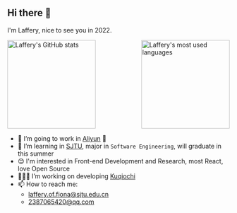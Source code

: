 ## Hi there 👋

I'm Laffery, nice to see you in 2022.

<section style="display: flex;flex-direction: row;justify-content: space-between;align-items: center;">
  <a href="https://github-readme-stats.vercel.app/api?username=Laffery&show_icons=true&count_private=true">
    <img alt="Laffery's GitHub stats" src="https://github-readme-stats.vercel.app/api?username=Laffery&show_icons=true&count_private=true" height="200px"/>
  </a>

  <a href='https://github-readme-stats.vercel.app/api/top-langs/?username=Laffery&layout=compact&hide=css,scss,html,json,filebench%20wml,tcl,hcl,perl,makefile,shell&langs_count=10'>
    <img alt="Laffery's most used languages" src="https://github-readme-stats.vercel.app/api/top-langs/?username=Laffery&layout=compact&hide=css,scss,html,json,filebench%20wml,tcl,hcl,perl,makefile,shell&langs_count=8" height="200px"/>
  </a>
</section>
  
- 🔭 I’m going to work in [Aliyun](https://cn.aliyun.com/) 🧐
- 🌱 I’m learning in [SJTU](https://www.sjtu.edu.cn/), major in `Software Engineering`, will graduate in this summer
- 😊 I'm interested in Front-end Development and Research, most React, love Open Source
- 🧑🏻‍💻 I’m working on developing [Kuqiochi](https://kuqiochi.cn)
- 📫 How to reach me: 
  - laffery.of.fiona@sjtu.edu.cn
  - 2387065420@qq.com
